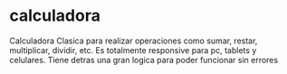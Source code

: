 # calculadora
Calculadora Clasica para realizar operaciones como sumar, restar, multiplicar, dividir, etc. 
Es totalmente responsive para pc, tablets y celulares.
Tiene detras una gran logica para poder funcionar sin errores
